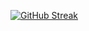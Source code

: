 [![GitHub Streak](https://streak-stats.demolab.com/?user=MateusMSoares)](https://git.io/streak-stats)
